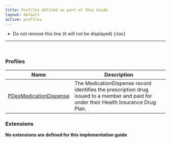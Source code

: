 ```yaml
---
title: Profiles defined as part of this Guide
layout: default
active: profiles
---
```


<!-- { :.no_toc } -->

<!-- TOC  the css styling for this is \pages\assets\css\project.css under 'markdown-toc'-->

* Do not remove this line (it will not be displayed)
{:toc}

<!-- end TOC -->

---
<br />

### Profiles

<table>
<thead>
<tr>
<th>Name</th>
<th>Description</th>
</tr>
</thead>
<tbody>
<tr>
<td><a href="StructureDefinition-pdex-medicationdispense.html">PDexMedicationDispense</a></td>
<td>The MedicationDispense record identifies the prescription drug issued to a member and paid for under their Health Insurance Drug Plan.
</td>
</tr>
</tbody>
</table>


### Extensions

**No extensions are defined for this implementation guide**

